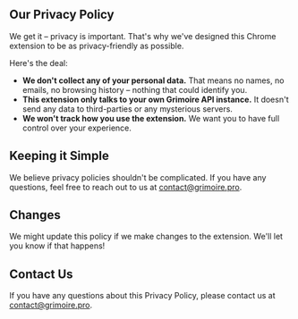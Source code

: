 ## Our Privacy Policy

We get it – privacy is important. That's why we've designed this Chrome extension to be as privacy-friendly as possible.

Here's the deal:

- **We don't collect any of your personal data.** That means no names, no emails, no browsing history – nothing that could identify you.
- **This extension only talks to your own Grimoire API instance.** It doesn't send any data to third-parties or any mysterious servers.
- **We won't track how you use the extension.** We want you to have full control over your experience.

## Keeping it Simple

We believe privacy policies shouldn't be complicated. If you have any questions, feel free to reach out to us at contact@grimoire.pro.

## Changes

We might update this policy if we make changes to the extension. We'll let you know if that happens!

## Contact Us

If you have any questions about this Privacy Policy, please contact us at contact@grimoire.pro.
